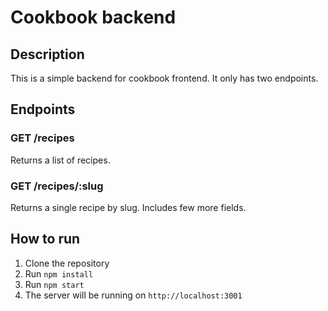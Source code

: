 # Cookbook backend

## Description

This is a simple backend for cookbook frontend. It only has two endpoints.

## Endpoints

### GET /recipes

Returns a list of recipes.

### GET /recipes/:slug

Returns a single recipe by slug. Includes few more fields.


## How to run

1. Clone the repository
2. Run `npm install`
3. Run `npm start`
4. The server will be running on `http://localhost:3001`
